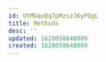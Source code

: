 ```yaml
---
id: UtMGqoQq7pMzszJ6yPQgL
title: Methods
desc: ''
updated: 1628058640909
created: 1628058640909
---
```


